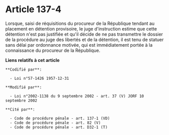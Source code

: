 # Article 137-4

Lorsque, saisi de réquisitions du procureur de la République tendant au placement en détention provisoire, le juge
d'instruction estime que cette détention n'est pas justifiée et qu'il décide de ne pas transmettre le dossier de la procédure
au juge des libertés et de la détention, il est tenu de statuer sans délai par ordonnance motivée, qui est immédiatement
portée à la connaissance du procureur de la République.

**Liens relatifs à cet article**

	**Codifié par**:

	  - Loi n°57-1426 1957-12-31

	**Modifié par**:

	  - Loi n°2002-1138 du 9 septembre 2002 - art. 37 (V) JORF 10 septembre 2002

	**Cité par**:

	  - Code de procédure pénale - art. 137-1 (VD)
	  - Code de procédure pénale - art. 82 (V)
	  - Code de procédure pénale - art. D32-1 (T)
